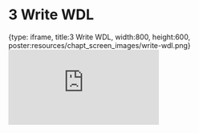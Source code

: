 # 3 Write WDL
 
{type: iframe, title:3 Write WDL, width:800, height:600, poster:resources/chapt_screen_images/write-wdl.png}
![](https://jhudatascience.org/AnVIL_Book_WDL/write-wdl.html)
 

 
